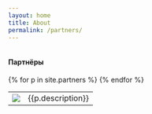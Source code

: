 ```yaml
---
layout: home
title: About
permalink: /partners/
---
```


<div class="block-3">
  <div class="container projects">
    <div class="row">
      <div class="twelve columns block-header">
        <h4>Партнёры</h4>
      </div>
    </div>
    <div class="container">
      <table class="u-full-width">
        {% for p in site.partners %}
        <tr>
          <td><img class="u-max-full-width partner-logo" src="{{ p.logo | absolute_url }}"></td>
          <td>{{p.description}}</td>
        </tr>
        {% endfor %}
      </table>
    </div>
  </div>
</div>
